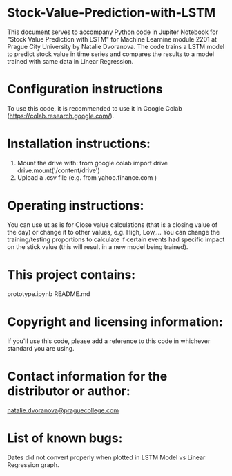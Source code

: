 # Stock-Value-Prediction-with-LSTM

This document serves to accompany Python code in Jupiter Notebook for "Stock Value Prediction with LSTM" for Machine Learnine module 2201 at Prague City University by Natalie Dvoranova. The code trains a LSTM model to predict stock value in time series and compares the results to a model trained with same data in Linear Regression.

# Configuration instructions

To use this code, it is recommended to use it in Google Colab (https://colab.research.google.com/).

# Installation instructions:
1. Mount the drive with: from google.colab import drive drive.mount('/content/drive')
2. Upload a .csv file (e.g. from yahoo.finance.com )

# Operating instructions: 
You can use ut as is for Close value calculations (that is a closing value of the day) or change it to other values, e.g. High, Low,... You can change the training/testing proportions to calculate if certain events had specific impact on the stick value (this will result in a new model being trained).

# This project contains:
prototype.ipynb 
README.md

# Copyright and licensing information:
If you'll use this code, please add a reference to this code in whichever standard you are using.

# Contact information for the distributor or author:
natalie.dvoranova@praguecollege.com

# List of known bugs:
Dates did not convert properly when plotted in LSTM Model vs Linear Regression graph.
